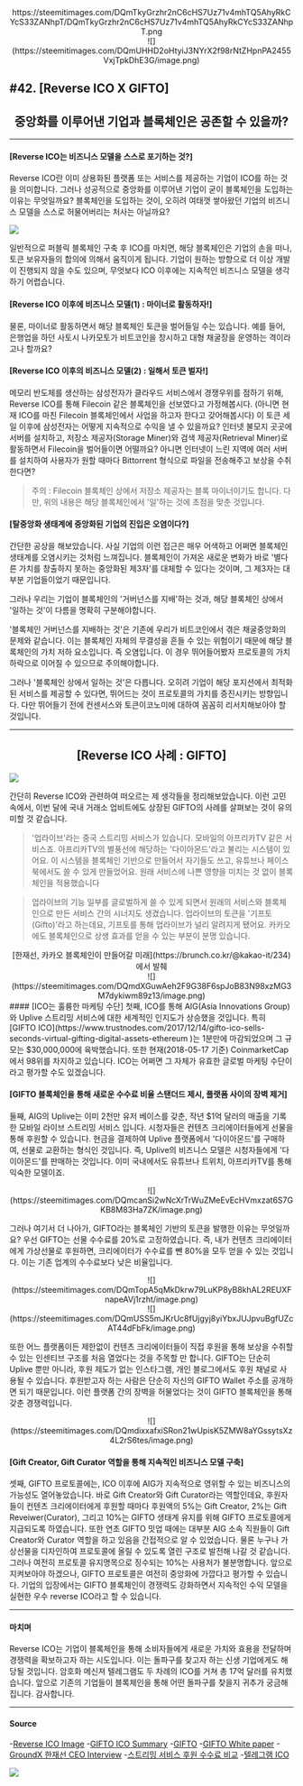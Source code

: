 <center>https://steemitimages.com/DQmTkyGrzhr2nC6cHS7Uz71v4mhTQ5AhyRkCYcS33ZANhpT/DQmTkyGrzhr2nC6cHS7Uz71v4mhTQ5AhyRkCYcS33ZANhpT.png</center>
<center>![](https://steemitimages.com/DQmUHHD2oHtyiJ3NYrX2f98rNtZHpnPA2455VxjTpkDhE3G/image.png)
</center>


## #42. [Reverse ICO X GIFTO] 
## <center>중앙화를 이루어낸 기업과 블록체인은 공존할 수 있을까? </center>

-------

#### [Reverse ICO는 비즈니스 모델을 스스로 포기하는 것?]
Reverse ICO란 이미 상용화된 플랫폼 또는 서비스를 제공하는 기업이 ICO를 하는 것을 의미합니다. 그러나 성공적으로 중앙화를 이루어낸 기업이 굳이 블록체인을 도입하는 이유는 무엇일까요? 블록체인을 도입하는 것이, 오히려 여태껏 쌓아왔던 기업의 비즈니스 모델을 스스로 허물어버리는 처사는 아닐까요? 

![](https://steemitimages.com/DQmf3th8Z5qiePSK2p7RXDRB7gHX3cJY4uCq31YD3p6xbEF/image.png)

일반적으로 퍼블릭 블록체인 구축 후 ICO를 마치면, 해당 블록체인은 기업의 손을 떠나, 토큰 보유자들의 합의에 의해서 움직이게 됩니다. 기업이 원하는 방향으로 더 이상 개발이 진행되지 않을 수도 있으며, 무엇보다 ICO 이후에는 지속적인 비즈니스 모델을 생각하기 어렵습니다. 

#### [Reverse ICO 이후에 비즈니스 모델(1) : 마이너로 활동하자!] 
물론, 마이너로 활동하면서 해당 블록체인 토큰을 벌어들일 수는 있습니다. 예를 들어, 은행업을 하던 사토시 나카모토가 비트코인을 창시하고 대형 채굴장을 운영하는 격이라고나 할까요?

#### [Reverse ICO 이후의 비즈니스 모델(2) : 일해서 토큰 벌자!]
메모리 반도체를 생산하는 삼성전자가 클라우드 서비스에서 경쟁우위를 점하기 위해, Reverse ICO를 통해 Filecoin 같은 블록체인을 선보였다고 가정해봅시다. (아니면 현재 ICO를 마친 Filecoin 블록체인에서 사업을 하고자 한다고 갖어해봅시다) 이 토큰 세일 이후에 삼성전자는 어떻게 지속적으로 수익을 낼 수 있을까요? 인터넷 불모지 곳곳에 서버를 설치하고, 저장소 제공자(Storage Miner)와 검색 제공자(Retrieval Miner)로 활동하면서 Filecoin을 벌어들이면 어떨까요? 아니면 인터넷이 느린 지역에 여러 서버를 설치하여 사용자가 원할 때마다 Bittorrent 형식으로 파일을 전송해주고 보상을 수취한다면? 
>주의 : Filecoin 블록체인 상에서 저장소 제공자는 블록 마이너이기도 합니다. 다만, 위의 내용은 해당 블록체인에서 '일'하는 것에 초점을 맞춘 것입니다.


#### [탈중앙화 생태계에 중앙화된 기업의 진입은 오염이다?]
간단한 공상을 해보았습니다. 사실 기업의 이런 접근은 매우 어색하고 어쩌면 블록체인 생태계를 오염시키는 것처럼 느껴집니다. 블록체인이 가져온 새로운 변화가 바로 '별다른 가치를 창출하지 못하는 중앙화된 제3자'를 대체할 수 있다는 것이며, 그 제3자는 대부분 기업들이었기 때문입니다.   

그러나 우리는 기업이 블록체인의 '거버넌스를 지배'하는 것과, 해당 블록체인 상에서 '일하는 것'이 다름을 명확히 구분해야합니다. 

'블록체인 거버넌스를 지배하는 것'은 기존에 우리가 비트코인에서 겪은 채굴중앙화의 문제와 같습니다. 이는 블록체인 자체의 무결성을 흔들 수 있는 위험이기 때문에 해당 블록체인의 가치 저하 요소입니다. 즉 오염입니다. 이 경우 뛰어들어봤자 프로토콜의 가치 하락으로 이어질 수 있으므로 주의해야합니다.

그러나 '블록체인 상에서 일하는 것'은 다릅니다. 오히려 기업이 해당 포지션에서 최적화된 서비스를 제공할 수 있다면, 뛰어드는 것이 프로토콜의 가치를 증진시키는 방향입니다. 다만 뛰어들기 전에 컨센서스와 토큰이코노미에 대하여 꼼꼼히 리서치해보아야 할 것입니다. 

-------------------
## <center>[Reverse ICO 사례 : GIFTO]</center>

![](https://steemitimages.com/DQmZs2RCBzj6cU8Fe99i3w2ecwzD9WvELtjaUoSU27GWNRh/image.png)

간단히 Reverse ICO와 관련하여 떠오르는 제 생각들을 정리해보았습니다. 이런 고민 속에서, 이번 달에 국내 거래소 업비트에도 상장된 GIFTO의 사례를 살펴보는 것이 유의미할 것 같습니다.

>'업라이브'라는 중국 스트리밍 서비스가 있습니다. 모바일의 아프리카TV 같은 서비스죠. 아프리카TV의 별풍선에 해당하는 '다이아몬드'라고 불리는 시스템이 있어요. 이 시스템을 블록체인 기반으로 만들어서 자기들도 쓰고, 유튜브나 페이스북에서도 쓸 수 있게 만들었어요. 원래 서비스에 나쁜 영향을 미치는 것 없이 블록체인을 적용했습니다

>업라이브의 기능 일부를 글로벌하게 쓸 수 있게 되면서 원래의 서비스와 블록체인으로 만든 서비스 간의 시너지도 생겼습니다. 업라이브의 토큰을 '기프토(Gifto)'라고 하는데요, 기프토를 통해 업라이브가 널리 알려지게 됐어요. 카카오에도 블록체인으로 상생 효과를 얻을 수 있는 부분이 분명 있습니다. 
<center>[한재선, 카카오 블록체인이 만들어갈 미래](https://brunch.co.kr/@kakao-it/234)에서 발췌</center>


<center>![](https://steemitimages.com/DQmdXGuwAeh2F9G38F6spJoB83N98xzMG3M7dykiwm89z13/image.png)</center>
#### [ICO는 훌륭한 마케팅 수단]
첫째, ICO를 통해 AIG(Asia Innovations Group)와 Uplive 스트리밍 서비스에 대한 세계적인 인지도가 상승했을 것입니다. 특히 [GIFTO ICO](https://www.trustnodes.com/2017/12/14/gifto-ico-sells-seconds-virtual-gifting-digital-assets-ethereum )는 1분만에 마감되었으며 그 규모는 $30,000,000에 육박했습니다. 또한 현재(2018-05-17 기준) CoinmarketCap에서 98위를 차지하고 있습니다. ICO는 어쩌면 그 자체가 유효한 글로벌 마케팅 수단이라고 평가할 수도 있겠습니다. 

#### [GIFTO 블록체인을 통해 새로운 수수료 비율 스탠더드 제시, 플랫폼 사이의 장벽 제거]
둘째, AIG의 Uplive는 이미 2천만 유저 베이스를 갖춘, 작년 $1억 달러의 매출을 기록한 모바일 라이브 스트리밍 서비스 입니다. 시청자들은 컨텐츠 크리에이터들에게 선물을 통해 후원할 수 있습니다. 현금을 결제하여 Uplive 플랫폼에서 '다이아몬드'를 구매하여, 선물로 교환하는 형식인 것입니다. 즉, Uplive의 비즈니스 모델은 시청자들에게 '다이아몬드'를 판매하는 것입니다. 이미 국내에서도 유튜브나 트위치, 아프리카TV를 통해 익숙한 모델이죠. 
<center>![](https://steemitimages.com/DQmcanSi2wNcXrTrWuZMeEvEcHVmxzat6S7GKB8M83Ha7ZK/image.png)</center>
	
	
그러나 여기서 더 나아가, GIFTO라는 블록체인 기반의 토큰을 발행한 이유는 무엇일까요? 우선 GIFTO는 선물 수수료를 20%로 고정하였습니다. 즉, 내가 컨텐츠 크리에이터에게 가상선물로 후원하면, 크리에이터가 수수료를 뺀 80%을 모두 얻을 수 있는 것입니다. 이는 기존 업계의 수수료보다 낮은 비율입니다. 
<center>![](https://steemitimages.com/DQmTopA5qMkDkrw79LuKP8yB8khAL2REUXFnapeAVj1rzht/image.png)</center>
<center>![](https://steemitimages.com/DQmUSS5mJKrUc8fUjgyj8yiYbxJUJpvuBgfUZcAT44dFbFk/image.png)</center>

	

 또한 어느 플랫폼이든 제한없이 컨텐츠 크리에이터들이 직접 후원을 통해 보상을 수취할 수 있는 인센티브 구조를 처음 열었다는 것을 주목할 만 합니다. GIFTO는 단순히 Uplive 뿐만 아니라, 후원 제도가 없는 인스타그램, 개인 블로그에서도 후원 채널로 사용될 수 있습니다. 후원받고자 하는 사람은 단순히 자신의 GIFTO Wallet 주소를 공개하면 되기 때문입니다. 이런 플랫폼 간의 장벽을 허물었다는 것이 GIFTO 블록체인을 통해 갖춘 경쟁력입니다. 


<center>![](https://steemitimages.com/DQmdixxafxiSRon21wUpisK5ZMW8aYGssytsXz4L2rS6tes/image.png)</center>

#### [Gift Creator, Gift Curator 역할을 통해 지속적인 비즈니스 모델 구축]
셋째, GIFTO 프로토콜에는, ICO 이후에 AIG가 지속적으로 영위할 수 있는 비즈니스의 가능성도 열어놓았습니다. 바로 Gift Creator와 Gift Curator라는 역할인데요, 후원자들이 컨텐츠 크리에이터에게 후원할 때마다 후원액의 5%는 Gift Creator, 2%는 Gift Reveiwer(Curator), 그리고 10%는 GIFTO 생태계 유지를 위해 GIFTO 프로토콜에게 지급되도록 하였습니다. 또한 연초 GIFTO 밋업 때에는 대부분 AIG 소속 직원들이 Gift Creator와 Curator 역할을 하고 있음을 간접적으로 알 수 있었습니다. 물론 누구나 가상선물을 디자인하여 프로토콜에 올릴 수 있도록 열린 구조로 발전해 나갈 것 같습니다. 그러나 여전히 프로토콜 유지명목으로 징수되는 10%는 사용처가 불분명합니다. 앞으로 지켜보아야 하겠으나, GIFTO 프로토콜은 여전히 중앙화에 가깝다고 평가할 수 있습니다. 기업의 입장에서는 GIFTO 블록체인이 경쟁력도 강화하면서 지속적인 수익 모델을 실현한 우수 reverse ICO라고 할 수 있습니다. 
	
--------------------

#### 마치며 

Reverse ICO는 기업이 블록체인을 통해 소비자들에게 새로운 가치와 효용을 전달하며 경쟁력을 확보하고자 하는 시도입니다. 이는 돌파구를 찾고자 하는 신생 기업에게도 해당될 것입니다. 암호화 메신져 텔레그램도 두 차례의 ICO를 거쳐 총 17억 달러를 유치했습니다. 앞으로 기존의 기업들이 블록체인을 통해 어떤 돌파구를 찾을지 귀추가 궁금해집니다. 감사합니다. 


------
#### Source 
-[Reverse ICO Image](https://steemit.com/cryptocurrency/@cgrave/loanorlease-decentralised-p2p-lending-platform)
-[GIFTO ICO Summary](https://www.trustnodes.com/2017/12/14/gifto-ico-sells-seconds-virtual-gifting-digital-assets-ethereum) 
-[GIFTO](https://gifto.io/kr/)
-[GIFTO White paper](https://gifto.io/GIFTO_Whitepaper_V2.0_20171204.pdf)
-[GroundX 한재선 CEO Interview](https://brunch.co.kr/@kakao-it/234)
-[스트리밍 서비스 후원 수수료 비교](http://www.kinews.net/news/articleView.html?idxno=104132)
-[텔레그램 ICO](http://www.zdnet.co.kr/news/news_view.asp?artice_id=20180402083209)

![](https://steemitimages.com/DQmTqVeN6jdv17iejUpgYu4yWgoJvkCNdZGhWxpSQWqe42a/image.png)